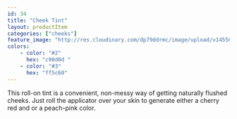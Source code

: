 ```yaml
---
id: 34
title: "Cheek Tint"
layout: productItem
categories: ["cheeks"]
feature_image: "http://res.cloudinary.com/dp79ddrmc/image/upload/v1455006447/products/cheekTint.jpg"
colors:
    - color: "#2"
      hex: "c90d0d "
    - color: "#3"
      hex: "ff5c60"
---
```

This roll-on tint is a convenient, non-messy way of getting naturally flushed cheeks. Just roll the applicator over your skin to generate either a cherry red and or a peach-pink color. 